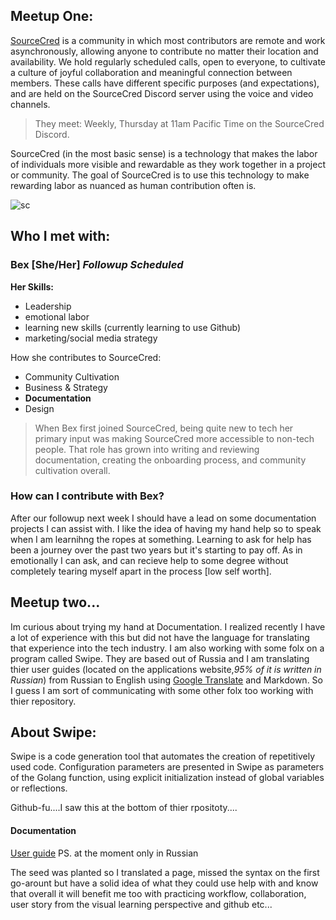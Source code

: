 ## Meetup One: 

[SourceCred](https://sourcecred.io/) is a community in which most contributors are remote and work asynchronously, allowing anyone to contribute no matter their location and availability. We hold regularly scheduled calls, open to everyone, to cultivate a culture of joyful collaboration and meaningful connection between members. These calls have different specific purposes (and expectations), and are held on the SourceCred Discord server using the voice and video channels.

> They meet: Weekly, Thursday at 11am Pacific Time on the SourceCred Discord.

SourceCred (in the most basic sense) is a technology that makes the labor of individuals more visible and rewardable as they work together in a project or community. The goal of SourceCred is to use this technology to make rewarding labor as nuanced as human contribution often is.

![sc](https://sourcecred.io/img/visuals/architecture-diagram.jpg)

## Who I met with:

### **Bex** [She/Her] *Followup Scheduled*

**Her Skills:**

+ Leadership
+ emotional labor
+ learning new skills (currently learning to use Github)
+ marketing/social media strategy

How she contributes to SourceCred:

+ Community Cultivation
+ Business & Strategy
+ **Documentation**
+ Design

> When Bex first joined SourceCred, being quite new to tech her primary input was making SourceCred more accessible to non-tech people. That role has grown into writing and reviewing documentation, creating the onboarding process, and community cultivation overall.

### How can I contribute with Bex?

After our followup next week I should have a lead on some documentation projects I can assist with. I like the idea of having my hand help so to speak when I am learnihng the ropes at something. Learning to ask for help has been a journey over the past two years but it's starting to pay off. As in emotionally I can ask, and can recieve help to some degree without completely tearing myself apart in the process [low self worth].

## Meetup two...

Im curious about trying my hand at Documentation. I realized recently I have a lot of experience with this but did not have the language for translating that experience into the tech industry. I am also working with some folx on a program called Swipe. They are based out of Russia and I am translating thier user guides (located on the applications website,*95% of it is written in Russian*) from Russian to English using [Google Translate](https://translate.google.com/) and Markdown. So I guess I am sort of communicating with some other folx too working with thier repository.

## About Swipe:

Swipe is a code generation tool that automates the creation of repetitively used code. Configuration parameters are presented in Swipe as parameters of the Golang function, using explicit initialization instead of global variables or reflections.

Github-fu....I saw this at the bottom of thier rpositoty....

#### Documentation

[User guide](http://swipeio.dev/) PS. at the moment only in Russian

The seed was planted so I translated a page, missed the syntax on the first go-arount but have a solid idea of what they could use help with and know that overall it will benefit me too with practicing workflow, collaboration, user story from the visual learning perspective and github etc...
